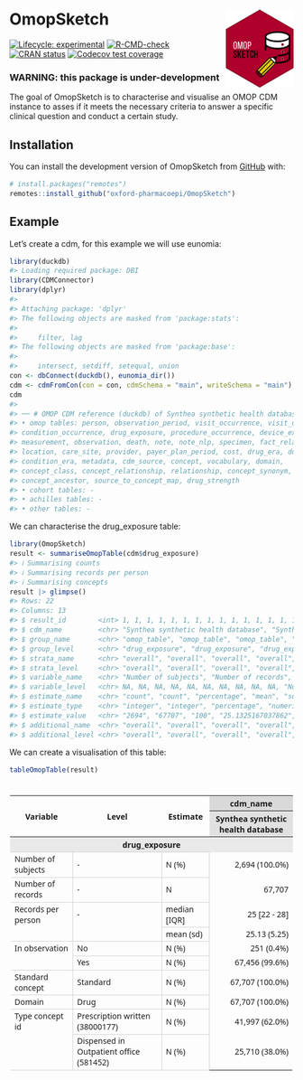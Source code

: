 
<!-- README.md is generated from README.Rmd. Please edit that file -->

# OmopSketch <a href="https://oxford-pharmacoepi.github.io/OmopSketch/"><img src="man/figures/logo.png" align="right" height="138" alt="OmopSketch website" /></a>

<!-- badges: start -->

[![Lifecycle:
experimental](https://img.shields.io/badge/lifecycle-experimental-orange.svg)](https://lifecycle.r-lib.org/articles/stages.html#experimental)
[![R-CMD-check](https://github.com/oxford-pharmacoepi/OmopSketch/actions/workflows/R-CMD-check.yaml/badge.svg)](https://github.com/oxford-pharmacoepi/OmopSketch/actions/workflows/R-CMD-check.yaml)
[![CRAN
status](https://www.r-pkg.org/badges/version/OmopSketch)](https://CRAN.R-project.org/package=OmopSketch)
[![Codecov test
coverage](https://codecov.io/gh/oxford-pharmacoepi/OmopSketch/branch/main/graph/badge.svg)](https://app.codecov.io/gh/oxford-pharmacoepi/OmopSketch?branch=main)
<!-- badges: end -->

### WARNING: this package is under-development

The goal of OmopSketch is to characterise and visualise an OMOP CDM
instance to asses if it meets the necessary criteria to answer a
specific clinical question and conduct a certain study.

## Installation

You can install the development version of OmopSketch from
[GitHub](https://github.com/) with:

``` r
# install.packages("remotes")
remotes::install_github("oxford-pharmacoepi/OmopSketch")
```

## Example

Let’s create a cdm, for this example we will use eunomia:

``` r
library(duckdb)
#> Loading required package: DBI
library(CDMConnector)
library(dplyr)
#> 
#> Attaching package: 'dplyr'
#> The following objects are masked from 'package:stats':
#> 
#>     filter, lag
#> The following objects are masked from 'package:base':
#> 
#>     intersect, setdiff, setequal, union
con <- dbConnect(duckdb(), eunomia_dir())
cdm <- cdmFromCon(con = con, cdmSchema = "main", writeSchema = "main")
cdm
#> 
#> ── # OMOP CDM reference (duckdb) of Synthea synthetic health database ──────────
#> • omop tables: person, observation_period, visit_occurrence, visit_detail,
#> condition_occurrence, drug_exposure, procedure_occurrence, device_exposure,
#> measurement, observation, death, note, note_nlp, specimen, fact_relationship,
#> location, care_site, provider, payer_plan_period, cost, drug_era, dose_era,
#> condition_era, metadata, cdm_source, concept, vocabulary, domain,
#> concept_class, concept_relationship, relationship, concept_synonym,
#> concept_ancestor, source_to_concept_map, drug_strength
#> • cohort tables: -
#> • achilles tables: -
#> • other tables: -
```

We can characterise the drug_exposure table:

``` r
library(OmopSketch)
result <- summariseOmopTable(cdm$drug_exposure)
#> ℹ Summarising counts
#> ℹ Summarising records per person
#> ℹ Summarising concepts
result |> glimpse()
#> Rows: 22
#> Columns: 13
#> $ result_id        <int> 1, 1, 1, 1, 1, 1, 1, 1, 1, 1, 1, 1, 1, 1, 1, 1, 1, 1,…
#> $ cdm_name         <chr> "Synthea synthetic health database", "Synthea synthet…
#> $ group_name       <chr> "omop_table", "omop_table", "omop_table", "omop_table…
#> $ group_level      <chr> "drug_exposure", "drug_exposure", "drug_exposure", "d…
#> $ strata_name      <chr> "overall", "overall", "overall", "overall", "overall"…
#> $ strata_level     <chr> "overall", "overall", "overall", "overall", "overall"…
#> $ variable_name    <chr> "Number of subjects", "Number of records", "Number of…
#> $ variable_level   <chr> NA, NA, NA, NA, NA, NA, NA, NA, NA, NA, "No", "No", "…
#> $ estimate_name    <chr> "count", "count", "percentage", "mean", "sd", "median…
#> $ estimate_type    <chr> "integer", "integer", "percentage", "numeric", "numer…
#> $ estimate_value   <chr> "2694", "67707", "100", "25.1325167037862", "5.245679…
#> $ additional_name  <chr> "overall", "overall", "overall", "overall", "overall"…
#> $ additional_level <chr> "overall", "overall", "overall", "overall", "overall"…
```

We can create a visualisation of this table:

``` r
tableOmopTable(result)
```

<div id="dxntewybqb" style="padding-left:0px;padding-right:0px;padding-top:10px;padding-bottom:10px;overflow-x:auto;overflow-y:auto;width:auto;height:auto;">
<style>#dxntewybqb table {
  font-family: system-ui, 'Segoe UI', Roboto, Helvetica, Arial, sans-serif, 'Apple Color Emoji', 'Segoe UI Emoji', 'Segoe UI Symbol', 'Noto Color Emoji';
  -webkit-font-smoothing: antialiased;
  -moz-osx-font-smoothing: grayscale;
}

#dxntewybqb thead, #dxntewybqb tbody, #dxntewybqb tfoot, #dxntewybqb tr, #dxntewybqb td, #dxntewybqb th {
  border-style: none;
}

#dxntewybqb p {
  margin: 0;
  padding: 0;
}

#dxntewybqb .gt_table {
  display: table;
  border-collapse: collapse;
  line-height: normal;
  margin-left: auto;
  margin-right: auto;
  color: #333333;
  font-size: 16px;
  font-weight: normal;
  font-style: normal;
  background-color: #FFFFFF;
  width: auto;
  border-top-style: solid;
  border-top-width: 2px;
  border-top-color: #A8A8A8;
  border-right-style: none;
  border-right-width: 2px;
  border-right-color: #D3D3D3;
  border-bottom-style: solid;
  border-bottom-width: 2px;
  border-bottom-color: #A8A8A8;
  border-left-style: none;
  border-left-width: 2px;
  border-left-color: #D3D3D3;
}

#dxntewybqb .gt_caption {
  padding-top: 4px;
  padding-bottom: 4px;
}

#dxntewybqb .gt_title {
  color: #333333;
  font-size: 125%;
  font-weight: initial;
  padding-top: 4px;
  padding-bottom: 4px;
  padding-left: 5px;
  padding-right: 5px;
  border-bottom-color: #FFFFFF;
  border-bottom-width: 0;
}

#dxntewybqb .gt_subtitle {
  color: #333333;
  font-size: 85%;
  font-weight: initial;
  padding-top: 3px;
  padding-bottom: 5px;
  padding-left: 5px;
  padding-right: 5px;
  border-top-color: #FFFFFF;
  border-top-width: 0;
}

#dxntewybqb .gt_heading {
  background-color: #FFFFFF;
  text-align: center;
  border-bottom-color: #FFFFFF;
  border-left-style: none;
  border-left-width: 1px;
  border-left-color: #D3D3D3;
  border-right-style: none;
  border-right-width: 1px;
  border-right-color: #D3D3D3;
}

#dxntewybqb .gt_bottom_border {
  border-bottom-style: solid;
  border-bottom-width: 2px;
  border-bottom-color: #D3D3D3;
}

#dxntewybqb .gt_col_headings {
  border-top-style: solid;
  border-top-width: 2px;
  border-top-color: #D3D3D3;
  border-bottom-style: solid;
  border-bottom-width: 2px;
  border-bottom-color: #D3D3D3;
  border-left-style: none;
  border-left-width: 1px;
  border-left-color: #D3D3D3;
  border-right-style: none;
  border-right-width: 1px;
  border-right-color: #D3D3D3;
}

#dxntewybqb .gt_col_heading {
  color: #333333;
  background-color: #FFFFFF;
  font-size: 100%;
  font-weight: normal;
  text-transform: inherit;
  border-left-style: none;
  border-left-width: 1px;
  border-left-color: #D3D3D3;
  border-right-style: none;
  border-right-width: 1px;
  border-right-color: #D3D3D3;
  vertical-align: bottom;
  padding-top: 5px;
  padding-bottom: 6px;
  padding-left: 5px;
  padding-right: 5px;
  overflow-x: hidden;
}

#dxntewybqb .gt_column_spanner_outer {
  color: #333333;
  background-color: #FFFFFF;
  font-size: 100%;
  font-weight: normal;
  text-transform: inherit;
  padding-top: 0;
  padding-bottom: 0;
  padding-left: 4px;
  padding-right: 4px;
}

#dxntewybqb .gt_column_spanner_outer:first-child {
  padding-left: 0;
}

#dxntewybqb .gt_column_spanner_outer:last-child {
  padding-right: 0;
}

#dxntewybqb .gt_column_spanner {
  border-bottom-style: solid;
  border-bottom-width: 2px;
  border-bottom-color: #D3D3D3;
  vertical-align: bottom;
  padding-top: 5px;
  padding-bottom: 5px;
  overflow-x: hidden;
  display: inline-block;
  width: 100%;
}

#dxntewybqb .gt_spanner_row {
  border-bottom-style: hidden;
}

#dxntewybqb .gt_group_heading {
  padding-top: 8px;
  padding-bottom: 8px;
  padding-left: 5px;
  padding-right: 5px;
  color: #333333;
  background-color: #FFFFFF;
  font-size: 100%;
  font-weight: initial;
  text-transform: inherit;
  border-top-style: solid;
  border-top-width: 2px;
  border-top-color: #D3D3D3;
  border-bottom-style: solid;
  border-bottom-width: 2px;
  border-bottom-color: #D3D3D3;
  border-left-style: none;
  border-left-width: 1px;
  border-left-color: #D3D3D3;
  border-right-style: none;
  border-right-width: 1px;
  border-right-color: #D3D3D3;
  vertical-align: middle;
  text-align: left;
}

#dxntewybqb .gt_empty_group_heading {
  padding: 0.5px;
  color: #333333;
  background-color: #FFFFFF;
  font-size: 100%;
  font-weight: initial;
  border-top-style: solid;
  border-top-width: 2px;
  border-top-color: #D3D3D3;
  border-bottom-style: solid;
  border-bottom-width: 2px;
  border-bottom-color: #D3D3D3;
  vertical-align: middle;
}

#dxntewybqb .gt_from_md > :first-child {
  margin-top: 0;
}

#dxntewybqb .gt_from_md > :last-child {
  margin-bottom: 0;
}

#dxntewybqb .gt_row {
  padding-top: 8px;
  padding-bottom: 8px;
  padding-left: 5px;
  padding-right: 5px;
  margin: 10px;
  border-top-style: solid;
  border-top-width: 1px;
  border-top-color: #D3D3D3;
  border-left-style: none;
  border-left-width: 1px;
  border-left-color: #D3D3D3;
  border-right-style: none;
  border-right-width: 1px;
  border-right-color: #D3D3D3;
  vertical-align: middle;
  overflow-x: hidden;
}

#dxntewybqb .gt_stub {
  color: #333333;
  background-color: #FFFFFF;
  font-size: 100%;
  font-weight: initial;
  text-transform: inherit;
  border-right-style: solid;
  border-right-width: 2px;
  border-right-color: #D3D3D3;
  padding-left: 5px;
  padding-right: 5px;
}

#dxntewybqb .gt_stub_row_group {
  color: #333333;
  background-color: #FFFFFF;
  font-size: 100%;
  font-weight: initial;
  text-transform: inherit;
  border-right-style: solid;
  border-right-width: 2px;
  border-right-color: #D3D3D3;
  padding-left: 5px;
  padding-right: 5px;
  vertical-align: top;
}

#dxntewybqb .gt_row_group_first td {
  border-top-width: 2px;
}

#dxntewybqb .gt_row_group_first th {
  border-top-width: 2px;
}

#dxntewybqb .gt_summary_row {
  color: #333333;
  background-color: #FFFFFF;
  text-transform: inherit;
  padding-top: 8px;
  padding-bottom: 8px;
  padding-left: 5px;
  padding-right: 5px;
}

#dxntewybqb .gt_first_summary_row {
  border-top-style: solid;
  border-top-color: #D3D3D3;
}

#dxntewybqb .gt_first_summary_row.thick {
  border-top-width: 2px;
}

#dxntewybqb .gt_last_summary_row {
  padding-top: 8px;
  padding-bottom: 8px;
  padding-left: 5px;
  padding-right: 5px;
  border-bottom-style: solid;
  border-bottom-width: 2px;
  border-bottom-color: #D3D3D3;
}

#dxntewybqb .gt_grand_summary_row {
  color: #333333;
  background-color: #FFFFFF;
  text-transform: inherit;
  padding-top: 8px;
  padding-bottom: 8px;
  padding-left: 5px;
  padding-right: 5px;
}

#dxntewybqb .gt_first_grand_summary_row {
  padding-top: 8px;
  padding-bottom: 8px;
  padding-left: 5px;
  padding-right: 5px;
  border-top-style: double;
  border-top-width: 6px;
  border-top-color: #D3D3D3;
}

#dxntewybqb .gt_last_grand_summary_row_top {
  padding-top: 8px;
  padding-bottom: 8px;
  padding-left: 5px;
  padding-right: 5px;
  border-bottom-style: double;
  border-bottom-width: 6px;
  border-bottom-color: #D3D3D3;
}

#dxntewybqb .gt_striped {
  background-color: rgba(128, 128, 128, 0.05);
}

#dxntewybqb .gt_table_body {
  border-top-style: solid;
  border-top-width: 2px;
  border-top-color: #D3D3D3;
  border-bottom-style: solid;
  border-bottom-width: 2px;
  border-bottom-color: #D3D3D3;
}

#dxntewybqb .gt_footnotes {
  color: #333333;
  background-color: #FFFFFF;
  border-bottom-style: none;
  border-bottom-width: 2px;
  border-bottom-color: #D3D3D3;
  border-left-style: none;
  border-left-width: 2px;
  border-left-color: #D3D3D3;
  border-right-style: none;
  border-right-width: 2px;
  border-right-color: #D3D3D3;
}

#dxntewybqb .gt_footnote {
  margin: 0px;
  font-size: 90%;
  padding-top: 4px;
  padding-bottom: 4px;
  padding-left: 5px;
  padding-right: 5px;
}

#dxntewybqb .gt_sourcenotes {
  color: #333333;
  background-color: #FFFFFF;
  border-bottom-style: none;
  border-bottom-width: 2px;
  border-bottom-color: #D3D3D3;
  border-left-style: none;
  border-left-width: 2px;
  border-left-color: #D3D3D3;
  border-right-style: none;
  border-right-width: 2px;
  border-right-color: #D3D3D3;
}

#dxntewybqb .gt_sourcenote {
  font-size: 90%;
  padding-top: 4px;
  padding-bottom: 4px;
  padding-left: 5px;
  padding-right: 5px;
}

#dxntewybqb .gt_left {
  text-align: left;
}

#dxntewybqb .gt_center {
  text-align: center;
}

#dxntewybqb .gt_right {
  text-align: right;
  font-variant-numeric: tabular-nums;
}

#dxntewybqb .gt_font_normal {
  font-weight: normal;
}

#dxntewybqb .gt_font_bold {
  font-weight: bold;
}

#dxntewybqb .gt_font_italic {
  font-style: italic;
}

#dxntewybqb .gt_super {
  font-size: 65%;
}

#dxntewybqb .gt_footnote_marks {
  font-size: 75%;
  vertical-align: 0.4em;
  position: initial;
}

#dxntewybqb .gt_asterisk {
  font-size: 100%;
  vertical-align: 0;
}

#dxntewybqb .gt_indent_1 {
  text-indent: 5px;
}

#dxntewybqb .gt_indent_2 {
  text-indent: 10px;
}

#dxntewybqb .gt_indent_3 {
  text-indent: 15px;
}

#dxntewybqb .gt_indent_4 {
  text-indent: 20px;
}

#dxntewybqb .gt_indent_5 {
  text-indent: 25px;
}
</style>
<table class="gt_table" data-quarto-disable-processing="false" data-quarto-bootstrap="false">
  <thead>
    <tr class="gt_col_headings gt_spanner_row">
      <th class="gt_col_heading gt_columns_bottom_border gt_left" rowspan="2" colspan="1" style="text-align: center; font-weight: bold;" scope="col" id="Variable">Variable</th>
      <th class="gt_col_heading gt_columns_bottom_border gt_left" rowspan="2" colspan="1" style="text-align: center; font-weight: bold;" scope="col" id="Level">Level</th>
      <th class="gt_col_heading gt_columns_bottom_border gt_left" rowspan="2" colspan="1" style="text-align: center; font-weight: bold;" scope="col" id="Estimate">Estimate</th>
      <th class="gt_center gt_columns_top_border gt_column_spanner_outer" rowspan="1" colspan="1" style="background-color: #D9D9D9; text-align: center; font-weight: bold;" scope="col" id="cdm_name">
        <span class="gt_column_spanner">cdm_name</span>
      </th>
    </tr>
    <tr class="gt_col_headings">
      <th class="gt_col_heading gt_columns_bottom_border gt_left" rowspan="1" colspan="1" style="background-color: #E1E1E1; text-align: center; font-weight: bold;" scope="col" id="Synthea synthetic health database">Synthea synthetic health database</th>
    </tr>
  </thead>
  <tbody class="gt_table_body">
    <tr class="gt_group_heading_row">
      <th colspan="4" class="gt_group_heading" style="background-color: #E9E9E9; font-weight: bold;" scope="colgroup" id="drug_exposure">drug_exposure</th>
    </tr>
    <tr class="gt_row_group_first"><td headers="drug_exposure  Variable" class="gt_row gt_left" style="text-align: left; border-left-width: 2px; border-left-style: solid; border-left-color: transparent; border-right-width: 1px; border-right-style: solid; border-right-color: #D3D3D3; border-top-width: 1px; border-top-style: solid; border-top-color: #D3D3D3; border-bottom-width: 1px; border-bottom-style: solid; border-bottom-color: #D3D3D3;">Number of subjects</td>
<td headers="drug_exposure  Level" class="gt_row gt_left" style="text-align: left; border-left-width: 1px; border-left-style: solid; border-left-color: #D3D3D3; border-right-width: 1px; border-right-style: solid; border-right-color: #D3D3D3; border-top-width: 1px; border-top-style: solid; border-top-color: #D3D3D3; border-bottom-width: 1px; border-bottom-style: solid; border-bottom-color: #D3D3D3;">-</td>
<td headers="drug_exposure  Estimate" class="gt_row gt_left" style="text-align: left; border-left-width: 1px; border-left-style: solid; border-left-color: #D3D3D3; border-right-width: 1px; border-right-style: solid; border-right-color: #D3D3D3; border-top-width: 1px; border-top-style: solid; border-top-color: #D3D3D3; border-bottom-width: 1px; border-bottom-style: solid; border-bottom-color: #D3D3D3;">N (%)</td>
<td headers="drug_exposure  [header_name]cdm_name
[header_level]Synthea synthetic health database" class="gt_row gt_left" style="text-align: right; border-right-width: 2px; border-right-style: solid; border-right-color: transparent;">2,694 (100.0%)</td></tr>
    <tr><td headers="drug_exposure  Variable" class="gt_row gt_left" style="text-align: left; border-left-width: 2px; border-left-style: solid; border-left-color: transparent; border-right-width: 1px; border-right-style: solid; border-right-color: #D3D3D3; border-top-width: 1px; border-top-style: solid; border-top-color: #D3D3D3; border-bottom-width: 1px; border-bottom-style: solid; border-bottom-color: #D3D3D3;">Number of records</td>
<td headers="drug_exposure  Level" class="gt_row gt_left" style="text-align: left; border-left-width: 1px; border-left-style: solid; border-left-color: #D3D3D3; border-right-width: 1px; border-right-style: solid; border-right-color: #D3D3D3; border-top-width: 1px; border-top-style: solid; border-top-color: #D3D3D3; border-bottom-width: 1px; border-bottom-style: solid; border-bottom-color: #D3D3D3;">-</td>
<td headers="drug_exposure  Estimate" class="gt_row gt_left" style="text-align: left; border-left-width: 1px; border-left-style: solid; border-left-color: #D3D3D3; border-right-width: 1px; border-right-style: solid; border-right-color: #D3D3D3; border-top-width: 1px; border-top-style: solid; border-top-color: #D3D3D3; border-bottom-width: 1px; border-bottom-style: solid; border-bottom-color: #D3D3D3;">N</td>
<td headers="drug_exposure  [header_name]cdm_name
[header_level]Synthea synthetic health database" class="gt_row gt_left" style="text-align: right; border-right-width: 2px; border-right-style: solid; border-right-color: transparent;">67,707</td></tr>
    <tr><td headers="drug_exposure  Variable" class="gt_row gt_left" style="text-align: left; border-left-width: 2px; border-left-style: solid; border-left-color: transparent; border-right-width: 1px; border-right-style: solid; border-right-color: #D3D3D3; border-top-width: 1px; border-top-style: solid; border-top-color: #D3D3D3; border-bottom-width: 1px; border-bottom-style: solid; border-bottom-color: #D3D3D3;">Records per person</td>
<td headers="drug_exposure  Level" class="gt_row gt_left" style="text-align: left; border-left-width: 1px; border-left-style: solid; border-left-color: #D3D3D3; border-right-width: 1px; border-right-style: solid; border-right-color: #D3D3D3; border-top-width: 1px; border-top-style: solid; border-top-color: #D3D3D3; border-bottom-width: 1px; border-bottom-style: solid; border-bottom-color: #D3D3D3;">-</td>
<td headers="drug_exposure  Estimate" class="gt_row gt_left" style="text-align: left; border-left-width: 1px; border-left-style: solid; border-left-color: #D3D3D3; border-right-width: 1px; border-right-style: solid; border-right-color: #D3D3D3; border-top-width: 1px; border-top-style: solid; border-top-color: #D3D3D3; border-bottom-width: 1px; border-bottom-style: solid; border-bottom-color: #D3D3D3;">median [IQR]</td>
<td headers="drug_exposure  [header_name]cdm_name
[header_level]Synthea synthetic health database" class="gt_row gt_left" style="text-align: right; border-right-width: 2px; border-right-style: solid; border-right-color: transparent;">25 [22 - 28]</td></tr>
    <tr><td headers="drug_exposure  Variable" class="gt_row gt_left" style="text-align: left; border-left-width: 2px; border-left-style: solid; border-left-color: transparent; border-right-width: 1px; border-right-style: solid; border-right-color: #D3D3D3; border-top-width: 1px; border-top-style: hidden; border-top-color: #000000; border-bottom-width: 1px; border-bottom-style: solid; border-bottom-color: #D3D3D3;"></td>
<td headers="drug_exposure  Level" class="gt_row gt_left" style="text-align: left; border-left-width: 1px; border-left-style: solid; border-left-color: #D3D3D3; border-right-width: 1px; border-right-style: solid; border-right-color: #D3D3D3; border-top-width: 1px; border-top-style: hidden; border-top-color: #000000; border-bottom-width: 1px; border-bottom-style: solid; border-bottom-color: #D3D3D3;"></td>
<td headers="drug_exposure  Estimate" class="gt_row gt_left" style="text-align: left; border-left-width: 1px; border-left-style: solid; border-left-color: #D3D3D3; border-right-width: 1px; border-right-style: solid; border-right-color: #D3D3D3; border-top-width: 1px; border-top-style: solid; border-top-color: #D3D3D3; border-bottom-width: 1px; border-bottom-style: solid; border-bottom-color: #D3D3D3;">mean (sd)</td>
<td headers="drug_exposure  [header_name]cdm_name
[header_level]Synthea synthetic health database" class="gt_row gt_left" style="text-align: right; border-right-width: 2px; border-right-style: solid; border-right-color: transparent;">25.13 (5.25)</td></tr>
    <tr><td headers="drug_exposure  Variable" class="gt_row gt_left" style="text-align: left; border-left-width: 2px; border-left-style: solid; border-left-color: transparent; border-right-width: 1px; border-right-style: solid; border-right-color: #D3D3D3; border-top-width: 1px; border-top-style: solid; border-top-color: #D3D3D3; border-bottom-width: 1px; border-bottom-style: solid; border-bottom-color: #D3D3D3;">In observation</td>
<td headers="drug_exposure  Level" class="gt_row gt_left" style="text-align: left; border-left-width: 1px; border-left-style: solid; border-left-color: #D3D3D3; border-right-width: 1px; border-right-style: solid; border-right-color: #D3D3D3; border-top-width: 1px; border-top-style: solid; border-top-color: #D3D3D3; border-bottom-width: 1px; border-bottom-style: solid; border-bottom-color: #D3D3D3;">No</td>
<td headers="drug_exposure  Estimate" class="gt_row gt_left" style="text-align: left; border-left-width: 1px; border-left-style: solid; border-left-color: #D3D3D3; border-right-width: 1px; border-right-style: solid; border-right-color: #D3D3D3; border-top-width: 1px; border-top-style: solid; border-top-color: #D3D3D3; border-bottom-width: 1px; border-bottom-style: solid; border-bottom-color: #D3D3D3;">N (%)</td>
<td headers="drug_exposure  [header_name]cdm_name
[header_level]Synthea synthetic health database" class="gt_row gt_left" style="text-align: right; border-right-width: 2px; border-right-style: solid; border-right-color: transparent;">251 (0.4%)</td></tr>
    <tr><td headers="drug_exposure  Variable" class="gt_row gt_left" style="text-align: left; border-left-width: 2px; border-left-style: solid; border-left-color: transparent; border-right-width: 1px; border-right-style: solid; border-right-color: #D3D3D3; border-top-width: 1px; border-top-style: hidden; border-top-color: #000000; border-bottom-width: 1px; border-bottom-style: solid; border-bottom-color: #D3D3D3;"></td>
<td headers="drug_exposure  Level" class="gt_row gt_left" style="text-align: left; border-left-width: 1px; border-left-style: solid; border-left-color: #D3D3D3; border-right-width: 1px; border-right-style: solid; border-right-color: #D3D3D3; border-top-width: 1px; border-top-style: solid; border-top-color: #D3D3D3; border-bottom-width: 1px; border-bottom-style: solid; border-bottom-color: #D3D3D3;">Yes</td>
<td headers="drug_exposure  Estimate" class="gt_row gt_left" style="text-align: left; border-left-width: 1px; border-left-style: solid; border-left-color: #D3D3D3; border-right-width: 1px; border-right-style: solid; border-right-color: #D3D3D3; border-top-width: 1px; border-top-style: solid; border-top-color: #D3D3D3; border-bottom-width: 1px; border-bottom-style: solid; border-bottom-color: #D3D3D3;">N (%)</td>
<td headers="drug_exposure  [header_name]cdm_name
[header_level]Synthea synthetic health database" class="gt_row gt_left" style="text-align: right; border-right-width: 2px; border-right-style: solid; border-right-color: transparent;">67,456 (99.6%)</td></tr>
    <tr><td headers="drug_exposure  Variable" class="gt_row gt_left" style="text-align: left; border-left-width: 2px; border-left-style: solid; border-left-color: transparent; border-right-width: 1px; border-right-style: solid; border-right-color: #D3D3D3; border-top-width: 1px; border-top-style: solid; border-top-color: #D3D3D3; border-bottom-width: 1px; border-bottom-style: solid; border-bottom-color: #D3D3D3;">Standard concept</td>
<td headers="drug_exposure  Level" class="gt_row gt_left" style="text-align: left; border-left-width: 1px; border-left-style: solid; border-left-color: #D3D3D3; border-right-width: 1px; border-right-style: solid; border-right-color: #D3D3D3; border-top-width: 1px; border-top-style: solid; border-top-color: #D3D3D3; border-bottom-width: 1px; border-bottom-style: solid; border-bottom-color: #D3D3D3;">Standard</td>
<td headers="drug_exposure  Estimate" class="gt_row gt_left" style="text-align: left; border-left-width: 1px; border-left-style: solid; border-left-color: #D3D3D3; border-right-width: 1px; border-right-style: solid; border-right-color: #D3D3D3; border-top-width: 1px; border-top-style: solid; border-top-color: #D3D3D3; border-bottom-width: 1px; border-bottom-style: solid; border-bottom-color: #D3D3D3;">N (%)</td>
<td headers="drug_exposure  [header_name]cdm_name
[header_level]Synthea synthetic health database" class="gt_row gt_left" style="text-align: right; border-right-width: 2px; border-right-style: solid; border-right-color: transparent;">67,707 (100.0%)</td></tr>
    <tr><td headers="drug_exposure  Variable" class="gt_row gt_left" style="text-align: left; border-left-width: 2px; border-left-style: solid; border-left-color: transparent; border-right-width: 1px; border-right-style: solid; border-right-color: #D3D3D3; border-top-width: 1px; border-top-style: solid; border-top-color: #D3D3D3; border-bottom-width: 1px; border-bottom-style: solid; border-bottom-color: #D3D3D3;">Domain</td>
<td headers="drug_exposure  Level" class="gt_row gt_left" style="text-align: left; border-left-width: 1px; border-left-style: solid; border-left-color: #D3D3D3; border-right-width: 1px; border-right-style: solid; border-right-color: #D3D3D3; border-top-width: 1px; border-top-style: solid; border-top-color: #D3D3D3; border-bottom-width: 1px; border-bottom-style: solid; border-bottom-color: #D3D3D3;">Drug</td>
<td headers="drug_exposure  Estimate" class="gt_row gt_left" style="text-align: left; border-left-width: 1px; border-left-style: solid; border-left-color: #D3D3D3; border-right-width: 1px; border-right-style: solid; border-right-color: #D3D3D3; border-top-width: 1px; border-top-style: solid; border-top-color: #D3D3D3; border-bottom-width: 1px; border-bottom-style: solid; border-bottom-color: #D3D3D3;">N (%)</td>
<td headers="drug_exposure  [header_name]cdm_name
[header_level]Synthea synthetic health database" class="gt_row gt_left" style="text-align: right; border-right-width: 2px; border-right-style: solid; border-right-color: transparent;">67,707 (100.0%)</td></tr>
    <tr><td headers="drug_exposure  Variable" class="gt_row gt_left" style="text-align: left; border-left-width: 2px; border-left-style: solid; border-left-color: transparent; border-right-width: 1px; border-right-style: solid; border-right-color: #D3D3D3; border-top-width: 1px; border-top-style: solid; border-top-color: #D3D3D3; border-bottom-width: 1px; border-bottom-style: solid; border-bottom-color: #D3D3D3;">Type concept id</td>
<td headers="drug_exposure  Level" class="gt_row gt_left" style="text-align: left; border-left-width: 1px; border-left-style: solid; border-left-color: #D3D3D3; border-right-width: 1px; border-right-style: solid; border-right-color: #D3D3D3; border-top-width: 1px; border-top-style: solid; border-top-color: #D3D3D3; border-bottom-width: 1px; border-bottom-style: solid; border-bottom-color: #D3D3D3;">Prescription written (38000177)</td>
<td headers="drug_exposure  Estimate" class="gt_row gt_left" style="text-align: left; border-left-width: 1px; border-left-style: solid; border-left-color: #D3D3D3; border-right-width: 1px; border-right-style: solid; border-right-color: #D3D3D3; border-top-width: 1px; border-top-style: solid; border-top-color: #D3D3D3; border-bottom-width: 1px; border-bottom-style: solid; border-bottom-color: #D3D3D3;">N (%)</td>
<td headers="drug_exposure  [header_name]cdm_name
[header_level]Synthea synthetic health database" class="gt_row gt_left" style="text-align: right; border-right-width: 2px; border-right-style: solid; border-right-color: transparent;">41,997 (62.0%)</td></tr>
    <tr><td headers="drug_exposure  Variable" class="gt_row gt_left" style="text-align: left; border-left-width: 2px; border-left-style: solid; border-left-color: transparent; border-right-width: 1px; border-right-style: solid; border-right-color: #D3D3D3; border-top-width: 1px; border-top-style: hidden; border-top-color: #000000; border-bottom-width: 1px; border-bottom-style: solid; border-bottom-color: #D3D3D3;"></td>
<td headers="drug_exposure  Level" class="gt_row gt_left" style="text-align: left; border-left-width: 1px; border-left-style: solid; border-left-color: #D3D3D3; border-right-width: 1px; border-right-style: solid; border-right-color: #D3D3D3; border-top-width: 1px; border-top-style: solid; border-top-color: #D3D3D3; border-bottom-width: 1px; border-bottom-style: solid; border-bottom-color: #D3D3D3;">Dispensed in Outpatient office (581452)</td>
<td headers="drug_exposure  Estimate" class="gt_row gt_left" style="text-align: left; border-left-width: 1px; border-left-style: solid; border-left-color: #D3D3D3; border-right-width: 1px; border-right-style: solid; border-right-color: #D3D3D3; border-top-width: 1px; border-top-style: solid; border-top-color: #D3D3D3; border-bottom-width: 1px; border-bottom-style: solid; border-bottom-color: #D3D3D3;">N (%)</td>
<td headers="drug_exposure  [header_name]cdm_name
[header_level]Synthea synthetic health database" class="gt_row gt_left" style="text-align: right; border-right-width: 2px; border-right-style: solid; border-right-color: transparent;">25,710 (38.0%)</td></tr>
  </tbody>
  
  
</table>
</div>
